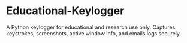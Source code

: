 # Educational-Keylogger
A Python keylogger for educational and research use only. Captures keystrokes, screenshots, active window info, and emails logs securely.
